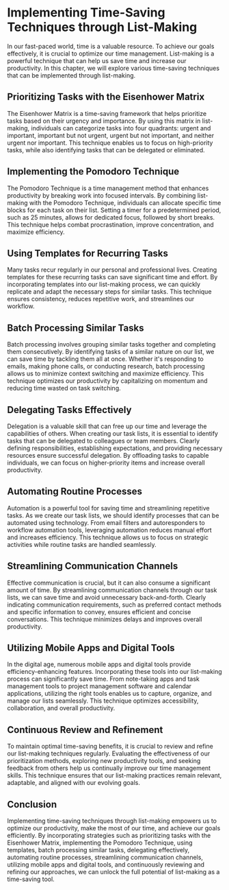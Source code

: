 Implementing Time-Saving Techniques through List-Making
===================================================================

In our fast-paced world, time is a valuable resource. To achieve our goals effectively, it is crucial to optimize our time management. List-making is a powerful technique that can help us save time and increase our productivity. In this chapter, we will explore various time-saving techniques that can be implemented through list-making.

Prioritizing Tasks with the Eisenhower Matrix
---------------------------------------------

The Eisenhower Matrix is a time-saving framework that helps prioritize tasks based on their urgency and importance. By using this matrix in list-making, individuals can categorize tasks into four quadrants: urgent and important, important but not urgent, urgent but not important, and neither urgent nor important. This technique enables us to focus on high-priority tasks, while also identifying tasks that can be delegated or eliminated.

Implementing the Pomodoro Technique
-----------------------------------

The Pomodoro Technique is a time management method that enhances productivity by breaking work into focused intervals. By combining list-making with the Pomodoro Technique, individuals can allocate specific time blocks for each task on their list. Setting a timer for a predetermined period, such as 25 minutes, allows for dedicated focus, followed by short breaks. This technique helps combat procrastination, improve concentration, and maximize efficiency.

Using Templates for Recurring Tasks
-----------------------------------

Many tasks recur regularly in our personal and professional lives. Creating templates for these recurring tasks can save significant time and effort. By incorporating templates into our list-making process, we can quickly replicate and adapt the necessary steps for similar tasks. This technique ensures consistency, reduces repetitive work, and streamlines our workflow.

Batch Processing Similar Tasks
------------------------------

Batch processing involves grouping similar tasks together and completing them consecutively. By identifying tasks of a similar nature on our list, we can save time by tackling them all at once. Whether it's responding to emails, making phone calls, or conducting research, batch processing allows us to minimize context switching and maximize efficiency. This technique optimizes our productivity by capitalizing on momentum and reducing time wasted on task switching.

Delegating Tasks Effectively
----------------------------

Delegation is a valuable skill that can free up our time and leverage the capabilities of others. When creating our task lists, it is essential to identify tasks that can be delegated to colleagues or team members. Clearly defining responsibilities, establishing expectations, and providing necessary resources ensure successful delegation. By offloading tasks to capable individuals, we can focus on higher-priority items and increase overall productivity.

Automating Routine Processes
----------------------------

Automation is a powerful tool for saving time and streamlining repetitive tasks. As we create our task lists, we should identify processes that can be automated using technology. From email filters and autoresponders to workflow automation tools, leveraging automation reduces manual effort and increases efficiency. This technique allows us to focus on strategic activities while routine tasks are handled seamlessly.

Streamlining Communication Channels
-----------------------------------

Effective communication is crucial, but it can also consume a significant amount of time. By streamlining communication channels through our task lists, we can save time and avoid unnecessary back-and-forth. Clearly indicating communication requirements, such as preferred contact methods and specific information to convey, ensures efficient and concise conversations. This technique minimizes delays and improves overall productivity.

Utilizing Mobile Apps and Digital Tools
---------------------------------------

In the digital age, numerous mobile apps and digital tools provide efficiency-enhancing features. Incorporating these tools into our list-making process can significantly save time. From note-taking apps and task management tools to project management software and calendar applications, utilizing the right tools enables us to capture, organize, and manage our lists seamlessly. This technique optimizes accessibility, collaboration, and overall productivity.

Continuous Review and Refinement
--------------------------------

To maintain optimal time-saving benefits, it is crucial to review and refine our list-making techniques regularly. Evaluating the effectiveness of our prioritization methods, exploring new productivity tools, and seeking feedback from others help us continually improve our time management skills. This technique ensures that our list-making practices remain relevant, adaptable, and aligned with our evolving goals.

Conclusion
----------

Implementing time-saving techniques through list-making empowers us to optimize our productivity, make the most of our time, and achieve our goals efficiently. By incorporating strategies such as prioritizing tasks with the Eisenhower Matrix, implementing the Pomodoro Technique, using templates, batch processing similar tasks, delegating effectively, automating routine processes, streamlining communication channels, utilizing mobile apps and digital tools, and continuously reviewing and refining our approaches, we can unlock the full potential of list-making as a time-saving tool.
